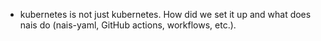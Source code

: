 - kubernetes is not just kubernetes. How did we set it up and what does nais do (nais-yaml, GitHub actions, workflows, etc.).